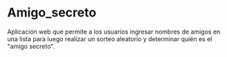 # Amigo_secreto
Aplicación web que permite a los usuarios ingresar nombres de amigos en una lista para luego realizar un sorteo aleatorio y determinar quién es el "amigo secreto". 
